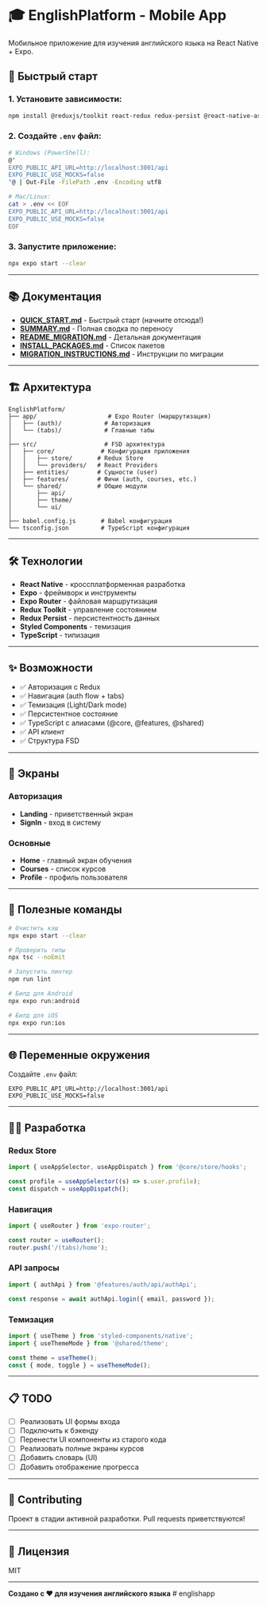 # 🎓 EnglishPlatform - Mobile App

Мобильное приложение для изучения английского языка на React Native + Expo.

## 🚀 Быстрый старт

### 1. Установите зависимости:

```bash
npm install @reduxjs/toolkit react-redux redux-persist @react-native-async-storage/async-storage styled-components lodash dayjs && npm install --save-dev babel-plugin-module-resolver babel-plugin-styled-components @types/lodash
```

### 2. Создайте `.env` файл:

```bash
# Windows (PowerShell):
@"
EXPO_PUBLIC_API_URL=http://localhost:3001/api
EXPO_PUBLIC_USE_MOCKS=false
"@ | Out-File -FilePath .env -Encoding utf8

# Mac/Linux:
cat > .env << EOF
EXPO_PUBLIC_API_URL=http://localhost:3001/api
EXPO_PUBLIC_USE_MOCKS=false
EOF
```

### 3. Запустите приложение:

```bash
npx expo start --clear
```

---

## 📚 Документация

- **[QUICK_START.md](./QUICK_START.md)** - Быстрый старт (начните отсюда!)
- **[SUMMARY.md](./SUMMARY.md)** - Полная сводка по переносу
- **[README_MIGRATION.md](./README_MIGRATION.md)** - Детальная документация
- **[INSTALL_PACKAGES.md](./INSTALL_PACKAGES.md)** - Список пакетов
- **[MIGRATION_INSTRUCTIONS.md](./MIGRATION_INSTRUCTIONS.md)** - Инструкции по миграции

---

## 🏗️ Архитектура

```
EnglishPlatform/
├── app/                    # Expo Router (маршрутизация)
│   ├── (auth)/            # Авторизация
│   └── (tabs)/            # Главные табы
│
├── src/                   # FSD архитектура
│   ├── core/             # Конфигурация приложения
│   │   ├── store/       # Redux Store
│   │   └── providers/   # React Providers
│   ├── entities/        # Сущности (user)
│   ├── features/        # Фичи (auth, courses, etc.)
│   └── shared/          # Общие модули
│       ├── api/
│       ├── theme/
│       └── ui/
│
├── babel.config.js       # Babel конфигурация
└── tsconfig.json         # TypeScript конфигурация
```

---

## 🛠️ Технологии

- **React Native** - кроссплатформенная разработка
- **Expo** - фреймворк и инструменты
- **Expo Router** - файловая маршрутизация
- **Redux Toolkit** - управление состоянием
- **Redux Persist** - персистентность данных
- **Styled Components** - темизация
- **TypeScript** - типизация

---

## ✨ Возможности

- ✅ Авторизация с Redux
- ✅ Навигация (auth flow + tabs)
- ✅ Темизация (Light/Dark mode)
- ✅ Персистентное состояние
- ✅ TypeScript с алиасами (@core, @features, @shared)
- ✅ API клиент
- ✅ Структура FSD

---

## 📱 Экраны

### Авторизация
- **Landing** - приветственный экран
- **SignIn** - вход в систему

### Основные
- **Home** - главный экран обучения
- **Courses** - список курсов
- **Profile** - профиль пользователя

---

## 🔧 Полезные команды

```bash
# Очистить кэш
npx expo start --clear

# Проверить типы
npx tsc --noEmit

# Запустить линтер
npm run lint

# Билд для Android
npx expo run:android

# Билд для iOS
npx expo run:ios
```

---

## 🌐 Переменные окружения

Создайте `.env` файл:

```env
EXPO_PUBLIC_API_URL=http://localhost:3001/api
EXPO_PUBLIC_USE_MOCKS=false
```

---

## 👨‍💻 Разработка

### Redux Store

```typescript
import { useAppSelector, useAppDispatch } from '@core/store/hooks';

const profile = useAppSelector((s) => s.user.profile);
const dispatch = useAppDispatch();
```

### Навигация

```typescript
import { useRouter } from 'expo-router';

const router = useRouter();
router.push('/(tabs)/home');
```

### API запросы

```typescript
import { authApi } from '@features/auth/api/authApi';

const response = await authApi.login({ email, password });
```

### Темизация

```typescript
import { useTheme } from 'styled-components/native';
import { useThemeMode } from '@shared/theme';

const theme = useTheme();
const { mode, toggle } = useThemeMode();
```

---

## 📋 TODO

- [ ] Реализовать UI формы входа
- [ ] Подключить к бэкенду
- [ ] Перенести UI компоненты из старого кода
- [ ] Реализовать полные экраны курсов
- [ ] Добавить словарь (UI)
- [ ] Добавить отображение прогресса

---

## 🤝 Contributing

Проект в стадии активной разработки. Pull requests приветствуются!

---

## 📄 Лицензия

MIT

---

**Создано с ❤️ для изучения английского языка**
#   e n g l i s h a p p  
 
